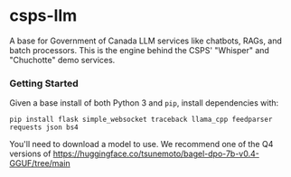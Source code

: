 # csps-llm
A base for Government of Canada LLM services like chatbots, RAGs, and batch processors. This is the engine behind the CSPS' "Whisper" and "Chuchotte" demo services.

### Getting Started

Given a base install of both Python 3 and `pip`, install dependencies with:
```
pip install flask simple_websocket traceback llama_cpp feedparser requests json bs4
```

You'll need to download a model to use. We recommend one of the Q4 versions of https://huggingface.co/tsunemoto/bagel-dpo-7b-v0.4-GGUF/tree/main
